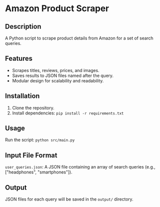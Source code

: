 # Amazon Product Scraper

## Description
A Python script to scrape product details from Amazon for a set of search queries.

## Features
- Scrapes titles, reviews, prices, and images.
- Saves results to JSON files named after the query.
- Modular design for scalability and readability.

## Installation
1. Clone the repository.
2. Install dependencies: `pip install -r requirements.txt`

## Usage
Run the script: `python src/main.py`

## Input File Format
`user_queries.json`: A JSON file containing an array of search queries (e.g., ["headphones", "smartphones"]).

## Output
JSON files for each query will be saved in the `output/` directory.
